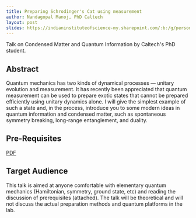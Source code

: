 ```yaml
---
title: Preparing Schrodinger's Cat using measurement
author: Nandagopal Manoj, PhD Caltech
layout: post
slides: https://indianinstituteofscience-my.sharepoint.com/:b:/g/personal/nikshaychugh_iisc_ac_in/ES05W3RoLSZGlYhZYVHbO-0BbK1yJEqcosamZ1EzkUToXA
---
```


Talk on Condensed Matter and Quantum Information by Caltech's PhD student.

<!--more-->

## Abstract

Quantum mechanics has two kinds of dynamical processes — unitary evolution and measurement. It has recently been appreciated that quantum measurement can be used to prepare exotic states that cannot be prepared efficiently using unitary dynamics alone. I will give the simplest example of such a state and, in the process, introduce you to some modern ideas in quantum information and condensed matter, such as spontaneous symmetry breaking, long-range entanglement, and duality.

## Pre-Requisites

[PDF](https://indianinstituteofscience.sharepoint.com/:b:/s/ASCENDTalks/EWnjX-wMCS9Hr_uSZdAnOt0BWaRctP-8Qpd0Sm8DUVGJ-g)

## Target Audience

This talk is aimed at anyone comfortable with elementary quantum mechanics (Hamiltonian, symmetry, ground state, etc) and reading the discussion of prerequisites (attached). The talk will be theoretical and will not discuss the actual preparation methods and quantum platforms in the lab.
